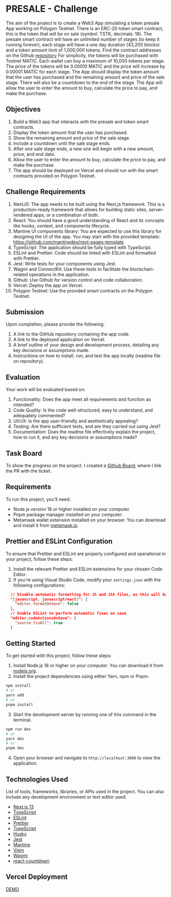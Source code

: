 # PRESALE - Challenge

The aim of the project is to create a Web3 App simulating a token presale App working on Polygon Testnet.
There is an ERC-20 token smart contract, this is the token that will be on sale (symbol: TSTK, decimals: 18).
The presale smart contract will have an unlimited number of stages (to keep it running forever), each stage will have a one day duration (43,200 blocks) and a token amount limit of 1,000,000 tokens.
Find the contract addresses on the Github [repository](https://github.com/Beincrypto/web3-assignment-contracts)
For simplicity, the tokens will be purchased with Testnet MATIC.
Each wallet can buy a maximum of 10,000 tokens per stage.
The price of the tokens will be 0.00010 MATIC and the price will increase by 0.00001 MATIC for each stage.
The App should display the token amount that the user has purchased and the remaining amount and price of the sale stage. There will also be a countdown to the end of the stage.
The App will allow the user to enter the amount to buy, calculate the price to pay, and make the purchase.

## Objectives

1. Build a Web3 app that interacts with the presale and token smart contracts.
2. Display the token amount that the user has purchased.
3. Show the remaining amount and price of the sale stage.
4. Include a countdown until the sale stage ends.
5. After one sale stage ends, a new one will begin with a new amount, price, and end date.
6. Allow the user to enter the amount to buy, calculate the price to pay, and make the purchase.
7. The app should be deployed on Vercel and should run with the smart contracts provided on Polygon Testnet.

## Challenge Requirements

1. NextJS: The app needs to be built using the Next.js framework. This is a production-ready framework that allows for building static sites, server-rendered apps, or a combination of both.
2. React: You should have a good understanding of React and its concepts like hooks, context, and components lifecycle.
3. Mantine UI components library: You are expected to use this library for designing the UI of the app. You may start with the provided template: https://github.com/mantinedev/next-pages-template
4. TypeScript: The application should be fully typed with TypeScript.
5. ESLint and Prettier: Code should be linted with ESLint and formatted with Prettier.
6. Jest: Write tests for your components using Jest.
7. Wagmi and ConnectKit: Use these tools to facilitate the blockchain-related operations in the application.
8. Github: Use Github for version control and code collaboration.
9. Vercel: Deploy the app on Vercel.
10. Polygon Testnet: Use the provided smart contracts on the Polygon Testnet.

## Submission

Upon completion, please provide the following:

1. A link to the GitHub repository containing the app code.
2. A link to the deployed application on Vercel.
3. A brief outline of your design and development process, detailing any key decisions or assumptions made.
4. Instructions on how to install, run, and test the app locally (readme file on repository).

## Evaluation

Your work will be evaluated based on:

1. Functionality: Does the app meet all requirements and function as intended?
2. Code Quality: Is the code well-structured, easy to understand, and adequately commented?
3. UI/UX: Is the app user-friendly and aesthetically appealing?
4. Testing: Are there sufficient tests, and are they carried out using Jest?
5. Documentation: Does the readme file effectively explain the project, how to run it, and any key decisions or assumptions made?

## Task Board

To show the progress on the project. I created a [Github Board](https://github.com/users/nico-limo/projects/6/views/1), where I link the PR with the ticket.

## Requirements

To run this project, you'll need:

- Node.js version 18 or higher installed on your computer.
- Pnpm package manager installed on your computer.
- Metamask wallet extension installed on your browser. You can download and install it from [metamask.io](https://metamask.io/).

## Prettier and ESLint Configuration

To ensure that Prettier and ESLint are properly configured and operational in your project, follow these steps:

1. Install the relevant Prettier and ESLint extensions for your chosen Code Editor.
2. If you're using Visual Studio Code, modify your `settings.json` with the following configurations:

```json
  // Disable automatic formatting for JS and JSX files, as this will be handled by ESLint
  "[javascript, javascriptreact]": {
    "editor.formatOnSave": false
  },
  // Enable ESLint to perform automatic fixes on save
  "editor.codeActionsOnSave": {
    "source.fixAll": true
  }
```

## Getting Started

To get started with this project, follow these steps:

1. Install Node.js 18 or higher on your computer. You can download it from [nodejs.org](https://nodejs.org/).
2. Install the project dependencies using either Yarn, npm or Pnpm.

```bash
npm install
# or
yarn add
# or
pnpm install
```

3. Start the development server by running one of this command in the terminal.

```bash
npm run dev
# or
yarn dev
# or
pnpm dev
```

4. Open your browser and navigate to `http://localhost:3000` to view the application.

## Technologies Used

List of tools, frameworks, libraries, or APIs used in the project. You can also include any development environment or text editor used.

- [Next.js 13](https://nextjs.org/docs/getting-started)
- [TypeScript](https://www.typescriptlang.org/)
- [ESLint](https://eslint.org/)
- [Prettier](https://prettier.io/)
- [TypeScript](https://www.typescriptlang.org/)
- [Husky](https://typicode.github.io/husky/)
- [Jest](https://jestjs.io/)
- [Mantine](https://mantine.dev/)
- [Viem](https://viem.sh/)
- [Wagmi](https://wagmi.sh/)
- [react-countdown](https://www.npmjs.com/package/react-countdown)

## Vercel Deployment

[DEMO](https://presale-virid.vercel.app/)
